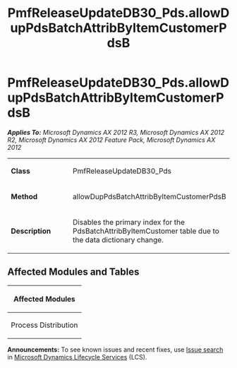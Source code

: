 ﻿---
title: PmfReleaseUpdateDB30_Pds.allowDupPdsBatchAttribByItemCustomerPdsB
TOCTitle: PmfReleaseUpdateDB30_Pds.allowDupPdsBatchAttribByItemCustomerPdsB
ms:assetid: dbb552ae-9a1d-aff1-2380-fa78fd92d4b2
ms:mtpsurl: https://msdn.microsoft.com/en-us/library/JJ737197(v=AX.60)
ms:contentKeyID: 49711640
ms.date: 05/18/2015
mtps_version: v=AX.60
---

# PmfReleaseUpdateDB30\_Pds.allowDupPdsBatchAttribByItemCustomerPdsB 


_**Applies To:** Microsoft Dynamics AX 2012 R3, Microsoft Dynamics AX 2012 R2, Microsoft Dynamics AX 2012 Feature Pack, Microsoft Dynamics AX 2012_

<table>
<colgroup>
<col style="width: 50%" />
<col style="width: 50%" />
</colgroup>
<tbody>
<tr class="odd">
<td><p><strong>Class</strong></p></td>
<td><p>PmfReleaseUpdateDB30_Pds</p></td>
</tr>
<tr class="even">
<td><p><strong>Method</strong></p></td>
<td><p>allowDupPdsBatchAttribByItemCustomerPdsB</p></td>
</tr>
<tr class="odd">
<td><p><strong>Description</strong></p></td>
<td><p>Disables the primary index for the PdsBatchAttribByItemCustomer table due to the data dictionary change.</p></td>
</tr>
</tbody>
</table>


## Affected Modules and Tables

<table>
<colgroup>
<col style="width: 100%" />
</colgroup>
<thead>
<tr class="header">
<th><p>Affected Modules</p></th>
</tr>
</thead>
<tbody>
<tr class="odd">
<td><p>Process Distribution</p></td>
</tr>
</tbody>
</table>

  
**Announcements:** To see known issues and recent fixes, use [Issue search](http://go.microsoft.com/fwlink/?linkid=389258) in [Microsoft Dynamics Lifecycle Services](http://go.microsoft.com/fwlink/?linkid=306505) (LCS).

